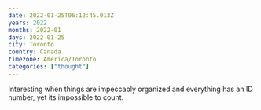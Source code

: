 ```yaml
---
date: 2022-01-25T06:12:45.013Z
years: 2022
months: 2022-01
days: 2022-01-25
city: Toronto
country: Canada
timezone: America/Toronto
categories: ["thought"]
---
```

Interesting when things are impeccably organized and everything has an ID number, yet its impossible to count.

